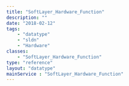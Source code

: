 ```yaml
---
title: "SoftLayer_Hardware_Function"
description: ""
date: "2018-02-12"
tags:
    - "datatype"
    - "sldn"
    - "Hardware"
classes:
    - "SoftLayer_Hardware_Function"
type: "reference"
layout: "datatype"
mainService : "SoftLayer_Hardware_Function"
---
```

